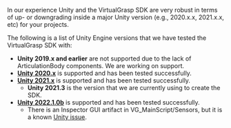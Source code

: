 In our experience Unity and the VirtualGrasp SDK are very robust in terms of up- or downgrading inside a major Unity version (e.g., 2020.x.x, 2021.x.x, etc) for your projects.

The following is a list of Unity Engine versions that we have tested the VirtualGrasp SDK with:

* **Unity 2019.x and earlier** are not supported due to the lack of ArticulationBody components. We are working on support.
* <ins>**Unity 2020.x**</ins> is supported and has been tested successfully.
* <ins>**Unity 2021.x**</ins> is supported and has been tested successfully.
  * **Unity 2021.3** is the version that we are currently using to create the SDK.
* <ins>**Unity 2022.1.0b**</ins> is supported and has been tested successfully. 
  * There is an Inspector GUI artifact in VG_MainScript/Sensors, but it is a known [Unity issue](https://issuetracker.unity3d.com/issues/first-array-element-expansion-is-broken-for-arrays-that-use-custom-property-drawers).
